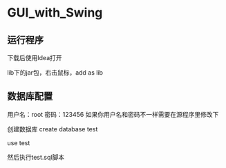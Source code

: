 # GUI_with_Swing

## 运行程序
下载后使用Idea打开

lib下的jar包，右击鼠标，add as lib

## 数据库配置
用户名：root
密码：123456
如果你用户名和密码不一样需要在源程序里修改下

创建数据库
create database test

use test

然后执行test.sql脚本







